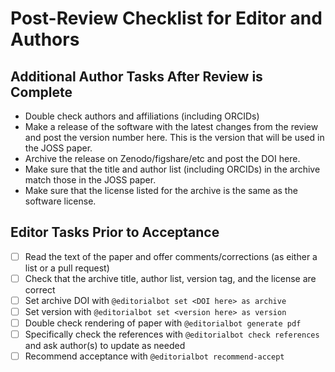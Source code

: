 # Post-Review Checklist for Editor and Authors

## Additional Author Tasks After Review is Complete
- Double check authors and affiliations (including ORCIDs)
- Make a release of the software with the latest changes from the review and post the version number here. This is the version that will be used in the JOSS paper.  
- Archive the release on Zenodo/figshare/etc and post the DOI here.
- Make sure that the title and author list (including ORCIDs) in the archive match those in the JOSS paper.
- Make sure that the license listed for the archive is the same as the software license.

## Editor Tasks Prior to Acceptance
- [ ] Read the text of the paper and offer comments/corrections (as either a list or a pull request)
- [ ] Check that the archive title, author list, version tag, and the license are correct
- [ ] Set archive DOI with ``@editorialbot set <DOI here> as archive``
- [ ] Set version with ``@editorialbot set <version here> as version``
- [ ] Double check rendering of paper with ``@editorialbot generate pdf``
- [ ] Specifically check the references with ``@editorialbot check references`` and ask author(s) to update as needed
- [ ] Recommend acceptance with ``@editorialbot recommend-accept``
